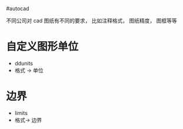 #autocad

不同公司对 cad 图纸有不同的要求， 比如注释格式， 图纸精度， 图框等等

# 自定义图形单位

- ddunits
- 格式 -> 单位

# 边界

- limits
- 格式-> 边界

 